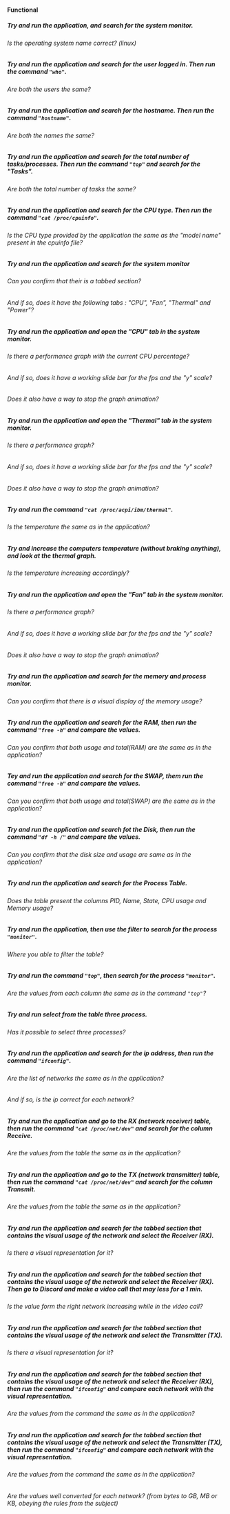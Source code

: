 #### Functional

##### Try and run the application, and search for the system monitor.

###### Is the operating system name correct? (linux)

##### Try and run the application and search for the user logged in. Then run the command `"who"`.

###### Are both the users the same?

##### Try and run the application and search for the hostname. Then run the command `"hostname"`.

###### Are both the names the same?

##### Try and run the application and search for the total number of tasks/processes. Then run the command `"top"` and search for the "Tasks".

###### Are both the total number of tasks the same?

##### Try and run the application and search for the CPU type. Then run the command `"cat /proc/cpuinfo"`.

###### Is the CPU type provided by the application the same as the "model name" present in the cpuinfo file?

##### Try and run the application and search for the system monitor

###### Can you confirm that their is a tabbed section?

###### And if so, does it have the following tabs : "CPU", "Fan", "Thermal" and "Power"?

##### Try and run the application and open the "CPU" tab in the system monitor.

###### Is there a performance graph with the current CPU percentage?

###### And if so, does it have a working slide bar for the fps and the "y" scale?

###### Does it also have a way to stop the graph animation?

##### Try and run the application and open the "Thermal" tab in the system monitor.

###### Is there a performance graph?

###### And if so, does it have a working slide bar for the fps and the "y" scale?

###### Does it also have a way to stop the graph animation?

##### Try and run the command `"cat /proc/acpi/ibm/thermal"`.

###### Is the temperature the same as in the application?

##### Try and increase the computers temperature (without braking anything), and look at the thermal graph.

###### Is the temperature increasing accordingly?

##### Try and run the application and open the "Fan" tab in the system monitor.

###### Is there a performance graph?

###### And if so, does it have a working slide bar for the fps and the "y" scale?

###### Does it also have a way to stop the graph animation?

##### Try and run the application and search for the memory and process monitor.

###### Can you confirm that there is a visual display of the memory usage?

##### Try and run the application and search for the RAM, then run the command `"free -h"` and compare the values.

###### Can you confirm that both usage and total(RAM) are the same as in the application?

##### Tey and run the application and search for the SWAP, them run the command `"free -h"` and compare the values.

###### Can you confirm that both usage and total(SWAP) are the same as in the application?

##### Try and run the application and search fot the Disk, then run the command `"df -h /"` and compare the values.

###### Can you confirm that the disk size and usage are same as in the application?

##### Try and run the application and search for the Process Table.

###### Does the table present the columns PID, Name, State, CPU usage and Memory usage?

##### Try and run the application, then use the filter to search for the process `"monitor"`.

###### Where you able to filter the table?

##### Try and run the command `"top"`, then search for the process `"monitor"`.

###### Are the values from each column the same as in the command `"top"`?

##### Try and run select from the table three process.

###### Has it possible to select three processes?

##### Try and run the application and search for the ip address, then run the command `"ifconfig"`.

###### Are the list of networks the same as in the application?

###### And if so, is the ip correct for each network?

##### Try and run the application and go to the RX (network receiver) table, then run the command `"cat /proc/net/dev"` and search for the column Receive.

###### Are the values from the table the same as in the application?

##### Try and run the application and go to the TX (network transmitter) table, then run the command `"cat /proc/net/dev"` and search for the column Transmit.

###### Are the values from the table the same as in the application?

##### Try and run the application and search for the tabbed section that contains the visual usage of the network and select the Receiver (RX).

###### Is there a visual representation for it?

##### Try and run the application and search for the tabbed section that contains the visual usage of the network and select the Receiver (RX). Then go to Discord and make a video call that may less for a 1 min.

###### Is the value form the right network increasing while in the video call?

##### Try and run the application and search for the tabbed section that contains the visual usage of the network and select the Transmitter (TX).

###### Is there a visual representation for it?

##### Try and run the application and search for the tabbed section that contains the visual usage of the network and select the Receiver (RX), then run the command `"ifconfig"` and compare each network with the visual representation.

###### Are the values from the command the same as in the application?

##### Try and run the application and search for the tabbed section that contains the visual usage of the network and select the Transmitter (TX), then run the command `"ifconfig"` and compare each network with the visual representation.

###### Are the values from the command the same as in the application?

###### Are the values well converted for each network? (from bytes to GB, MB or KB, obeying the rules from the subject)
